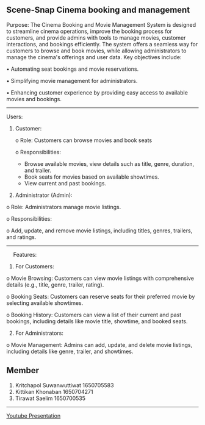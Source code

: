 ## Scene-Snap Cinema booking and management

Purpose:
The Cinema Booking and Movie Management System is designed to streamline cinema operations, improve the booking process for customers, and provide admins with tools to manage movies, customer interactions, and bookings efficiently. The system offers a seamless way for customers to browse and book movies, while allowing administrators to manage the cinema's offerings and user data.
Key objectives include:

•	Automating seat bookings and movie reservations.

•	Simplifying movie management for administrators.

•	Enhancing customer experience by providing easy access to available movies and bookings.
________________________________________
Users:

1.	Customer:

    o	Role: Customers can browse movies and book seats

    o	Responsibilities:

      -	Browse available movies, view details such as title, genre, duration, and trailer.
      -	Book seats for movies based on available showtimes.
      -	View current and past bookings.
2.	Administrator (Admin):

o	Role: Administrators manage movie listings.

o	Responsibilities:

o	Add, update, and remove movie listings, including titles, genres, trailers, and ratings.
________________________________________
 
Features:

1.	For Customers:

o	Movie Browsing: Customers can view movie listings with comprehensive details (e.g., title, genre, trailer, rating).

o	Booking Seats: Customers can reserve seats for their preferred movie by selecting available showtimes.

o	Booking History: Customers can view a list of their current and past bookings, including details like movie title, showtime, and booked seats.

2.	For Administrators:

o	Movie Management: Admins can add, update, and delete movie listings, including details like genre, trailer, and showtimes.

## Member
 1. Kritchapol Suwanwuttiwat 1650705583
 2. Kittikan Khonaban 1650704271
 3. Tirawat Saelim 1650700535
-----------------------------------------------------------------------------------------
[Youtube Presentation](https://youtu.be/LHBpvh_nqkg)
